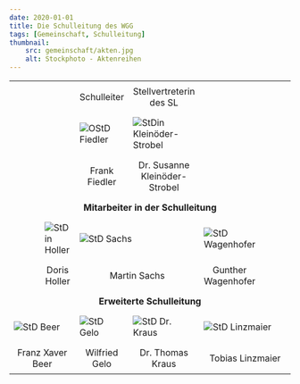 ```yaml
---
date: 2020-01-01
title: Die Schulleitung des WGG
tags: [Gemeinschaft, Schulleitung]
thumbnail: 
    src: gemeinschaft/akten.jpg
    alt: Stockphoto - Aktenreihen
---
```


<table>
    <tr>
        <td colspan="2"></td>
        <td colspan = "2" style="text-align:center">Schulleiter</td>
        <td colspan="2" style="text-align:center">Stellvertreterin des SL</td>
        <td colspan="2"></td>
    </tr>
    <tr>
        <td colspan="2"></td>
        <td colspan="2">
            <img src="/images/schulleitung/Fiedler.jpg" alt="OStD Fiedler">
        </td>
        <td colspan="2">
            <img src="/images/schulleitung/kleinoeder.jpg" alt="StDin Kleinöder-Strobel">
        </td>
        <td colspan="2"></td>
    </tr>
    <tr>
        <td colspan="2"></td> 
        <td colspan="2" style="text-align:center">Frank Fiedler</td>
        <td colspan="2" style="text-align:center">Dr. Susanne Kleinöder-Strobel</td>
        <td colspan="2"></td>
    </tr>
    <tr>
        <td colspan="8" style="text-align: center"><strong>Mitarbeiter in der Schulleitung</strong></td>
    </tr>
    <tr>
        <td></td>
        <td colspan="2">
            <img src="/images/schulleitung/holler.jpg" alt="StDin Holler">
        </td>
        <td colspan="2">
            <img src="/images/schulleitung/sachs.jpg" alt="StD Sachs">
        </td>
        <td colspan="2">
            <img src="/images/schulleitung/wagenhofer.jpg" alt="StD Wagenhofer">
        </td>
        <td></td>
    </tr>
    <tr>
        <td></td>
        <td colspan="2" style="text-align:center">Doris Holler</td>
        <td colspan="2" style="text-align:center">Martin Sachs</td>
        <td colspan="2" style="text-align:center">Gunther Wagenhofer</td>
        <td></td>
    </tr>
    <tr>
        <td colspan="8" style="text-align: center"><strong>Erweiterte Schulleitung</strong></td>
    </tr>
        <tr>
        <td colspan="2">
            <img src="/images/schulleitung/bfx.jpg" alt="StD Beer">
        </td>
        <td colspan="2">
            <img src="/images/schulleitung/gw.jpg" alt="StD Gelo">
        </td>
        <td colspan="2">
            <img src="/images/schulleitung/kt.jpg" alt="StD Dr. Kraus">
        </td>
        <td colspan="2">
            <img src="/images/schulleitung/lt.jpg" alt="StD Linzmaier">
        </td>
    </tr>
    <tr>
        <td colspan="2" style="text-align:center">Franz Xaver Beer</td>
        <td colspan="2" style="text-align:center">Wilfried Gelo</td>
        <td colspan="2" style="text-align:center">Dr. Thomas Kraus</td>
        <td colspan="2" style="text-align:center">Tobias Linzmaier</td>
    </tr>
</table>

<style>
table {
  width: 100%;
}

table td {
  width: 12.5%; 
  padding: 8px; 
}
</style>
